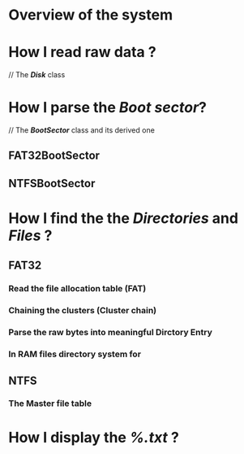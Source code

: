 # Overview of the system 

# How I read raw data ?
// The __*Disk*__ class
# How I parse the __*Boot sector*__?
// The __*BootSector*__ class and its derived one
## FAT32BootSector
## NTFSBootSector

# How I find the the __*Directories*__ and __*Files*__ ?
## FAT32 
### Read the file allocation table (__FAT__)
### Chaining the clusters (__Cluster chain__)
### Parse the raw bytes into meaningful Dirctory Entry
### In RAM files directory system for 
## NTFS
### The Master file table 
# How I display the __*%.txt*__ ?